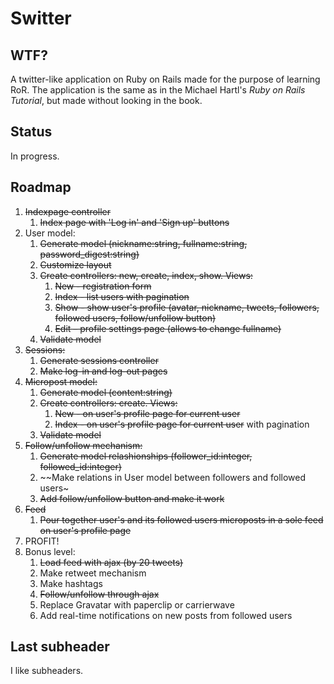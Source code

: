 # Switter

## WTF?

A twitter-like application on Ruby on Rails made for the purpose of learning RoR. The application is the same as in the Michael Hartl's *Ruby on Rails Tutorial*, but made without looking in the book.

## Status

In progress.

## Roadmap

1. ~~Indexpage controller~~
	1. ~~Index page with 'Log in' and 'Sign up' buttons~~
1. User model:
	1. ~~Generate model (nickname:string, fullname:string, password_digest:string)~~
	2. ~~Customize layout~~
	3. ~~Create controllers: new, create, index, show. Views:~~
		1. ~~New - registration form~~
		2. ~~Index - list users with pagination~~
		3. ~~Show - show user's profile (avatar, nickname, tweets, followers, followed users, follow/unfollow button)~~
		4. ~~Edit – profile settings page (allows to change fullname)~~
	4. ~~Validate model~~
2. ~~Sessions:~~
	1. ~~Generate sessions controller~~
	2. ~~Make log-in and log-out pages~~
3. ~~Micropost model:~~
	1. ~~Generate model (content:string)~~
	2. ~~Create controllers: create. Views:~~
		1. ~~New - on user's profile page for current user~~
		2. ~~Index - on user's profile page for current user~~ with pagination
	3. ~~Validate model~~
4. ~~Follow/unfollow mechanism:~~
	1. ~~Generate model relashionships (follower_id:integer, followed_id:integer)~~
	2. ~~Make relations in User model between followers and followed users~
	3. ~~Add follow/unfollow button and make it work~~
5. ~~Feed~~
	1. ~~Pour together user's and its followed users microposts in a sole feed on user's profile page~~
6. PROFIT!
7. Bonus level:
	1. ~~Load feed with ajax (by 20 tweets)~~
	2. Make retweet mechanism
	3. Make hashtags
	4. ~~Follow/unfollow through ajax~~
	5. Replace Gravatar with paperclip or carrierwave
	6. Add real-time notifications on new posts from followed users

## Last subheader

I like subheaders.
